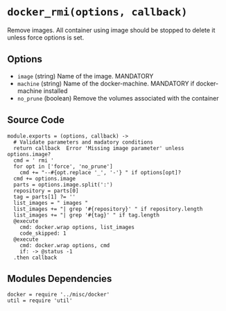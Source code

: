 
# `docker_rmi(options, callback)`

Remove images. All container using image should be stopped to delete it unless
force options is set.

## Options

*   `image` (string)
    Name of the image. MANDATORY
*   `machine` (string)
    Name of the docker-machine. MANDATORY if docker-machine installed
*   `no_prune` (boolean)
    Remove the volumes associated with the container


## Source Code

    module.exports = (options, callback) ->
      # Validate parameters and madatory conditions
      return callback  Error 'Missing image parameter' unless options.image?
      cmd = ' rmi '
      for opt in ['force', 'no_prune']
        cmd += "--#{opt.replace '_', '-'} " if options[opt]?
      cmd += options.image
      parts = options.image.split(':')
      repository = parts[0]
      tag = parts[1] ?= ''
      list_images = " images "
      list_images += "| grep '#{repository}' " if repository.length
      list_images += "| grep '#{tag}' " if tag.length
      @execute
        cmd: docker.wrap options, list_images
        code_skipped: 1
      @execute
        cmd: docker.wrap options, cmd
        if: -> @status -1
      .then callback




## Modules Dependencies

    docker = require '../misc/docker'
    util = require 'util'
